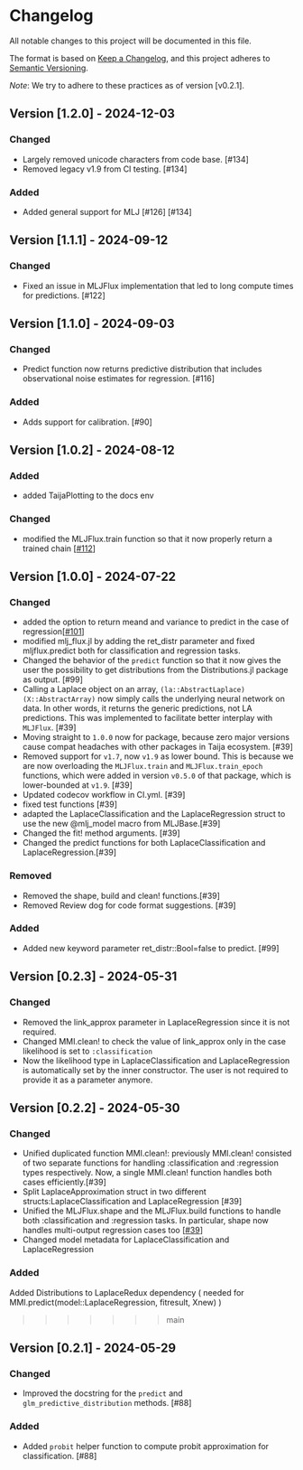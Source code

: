 # Changelog

All notable changes to this project will be documented in this file.

The format is based on [Keep a Changelog](https://keepachangelog.com/en/1.1.0/), and this project adheres to [Semantic Versioning](https://semver.org/spec/v2.0.0.html).

*Note*: We try to adhere to these practices as of version [v0.2.1].


## Version [1.2.0] - 2024-12-03

### Changed

- Largely removed unicode characters from code base. [#134]
- Removed legacy v1.9 from CI testing. [#134]

### Added

- Added general support for MLJ [#126] [#134]

## Version [1.1.1] - 2024-09-12

### Changed

- Fixed an issue in MLJFlux implementation that led to long compute times for predictions. [#122]

## Version [1.1.0] - 2024-09-03

### Changed

- Predict function now returns predictive distribution that includes observational noise estimates for regression. [#116]

### Added

- Adds support for calibration. [#90]

## Version [1.0.2] - 2024-08-12

### Added 

- added TaijaPlotting to the docs env

### Changed

- modified the MLJFlux.train function so that it now properly return a trained chain [[#112](https://github.com/JuliaTrustworthyAI/LaplaceRedux.jl/issues/112)]

## Version [1.0.0] - 2024-07-22

### Changed

- added the option to return meand and variance to predict in the case of regression[[#101](https://github.com/JuliaTrustworthyAI/LaplaceRedux.jl/issues/101)]
- modified mlj_flux.jl by adding the ret_distr parameter and fixed mljflux.predict both for classification and regression tasks. 
- Changed the behavior of the `predict` function so that it now gives the user the possibility to get distributions from the Distributions.jl package as output. [#99]
- Calling a Laplace object on an array, `(la::AbstractLaplace)(X::AbstractArray)` now simply calls the underlying neural network on data. In other words, it returns the generic predictions, not LA predictions. This was implemented to facilitate better interplay with `MLJFlux`. [#39] 
- Moving straight to `1.0.0` now for package, because zero major versions cause compat headaches with other packages in Taija ecosystem. [#39]
- Removed support for `v1.7`, now `v1.9` as lower bound. This is because we are now overloading the `MLJFlux.train` and `MLJFlux.train_epoch` functions, which were added in version `v0.5.0` of that package, which is lower-bounded at `v1.9`. [#39]
- Updated codecov workflow in CI.yml. [#39]
- fixed test functions [#39]
- adapted the LaplaceClassification and the LaplaceRegression struct to use the new @mlj_model macro from MLJBase.[#39]
- Changed the fit! method arguments. [#39]
- Changed the predict functions for both LaplaceClassification and LaplaceRegression.[#39]

### Removed

- Removed the shape, build and clean! functions.[#39]
- Removed Review dog for code format suggestions. [#39]

### Added

- Added new keyword parameter ret_distr::Bool=false to predict. [#99]

## Version [0.2.3] - 2024-05-31

### Changed

- Removed the link_approx parameter in LaplaceRegression since it is not required.
- Changed MMI.clean! to check the value of link_approx only in the case likelihood is set to `:classification`
- Now the likelihood type in LaplaceClassification and LaplaceRegression is automatically set by the inner constructor. The user is not required to provide it as a parameter anymore.

## Version [0.2.2] - 2024-05-30

### Changed

- Unified duplicated function MMI.clean!: previously MMI.clean! consisted of two separate functions for handling :classification and :regression types respectively. Now, a single MMI.clean! function handles both cases efficiently.[#39]
- Split LaplaceApproximation struct in two different structs:LaplaceClassification and LaplaceRegression  [#39] 
- Unified the MLJFlux.shape and the MLJFlux.build functions to handle both :classification and :regression tasks. In particular, shape now handles multi-output regression cases too [[#39](https://github.com/JuliaTrustworthyAI/LaplaceRedux.jl/issues/39)]
- Changed model metadata for LaplaceClassification and LaplaceRegression

### Added
 Added Distributions to LaplaceRedux dependency ( needed for MMI.predict(model::LaplaceRegression, fitresult, Xnew) )


>>>>>>> main

## Version [0.2.1] - 2024-05-29

### Changed

- Improved the docstring for the `predict` and `glm_predictive_distribution` methods. [#88]

### Added

- Added `probit` helper function to compute probit approximation for classification. [#88]
